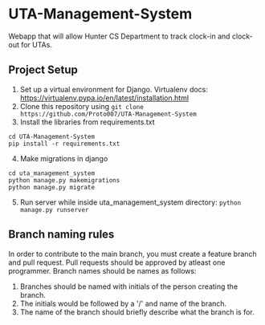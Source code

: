 # UTA-Management-System
Webapp that will allow Hunter CS Department to track clock-in and clock-out for UTAs.

## Project Setup ##
1. Set up a virtual environment for Django. Virtualenv docs: https://virtualenv.pypa.io/en/latest/installation.html
2. Clone this repository using `git clone https://github.com/Proto007/UTA-Management-System`
3. Install the libraries from requirements.txt
```
cd UTA-Management-System
pip install -r requirements.txt
```
4. Make migrations in django
```
cd uta_management_system
python manage.py makemigrations
python manage.py migrate
```
5. Run server while inside uta_management_system directory: `python manage.py runserver`
## Branch naming rules ##
In order to contribute to the main branch, you must create a feature branch and pull request. Pull requests should be approved by atleast one programmer.
Branch names should be names as follows:
1. Branches should be named with initials of the person creating the branch. 
2. The initials would be followed by a '/' and name of the branch. 
3. The name of the branch should briefly describe what the branch is for.


